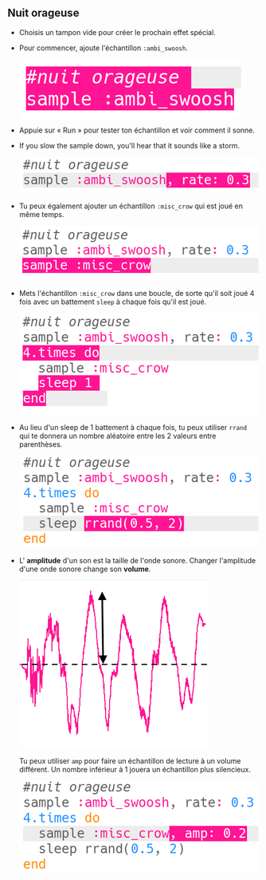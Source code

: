 ## Nuit orageuse



+ Choisis un tampon vide pour créer le prochain effet spécial.

+ Pour commencer, ajoute l'échantillon `:ambi_swoosh`.

    ![capture d'écran](images/effects-storm-sample.png)

+ Appuie sur « Run » pour tester ton échantillon et voir comment il sonne.

+ If you slow the sample down, you'll hear that it sounds like a storm.

    ![capture d'écran](images/effects-storm-rate.png)

+ Tu peux également ajouter un échantillon `:misc_crow` qui est joué en même temps.

    ![capture d'écran](images/effects-storm-crow.png)

+ Mets l'échantillon `:misc_crow` dans une boucle, de sorte qu'il soit joué 4 fois avec un battement `sleep` à chaque fois qu'il est joué.

    ![capture d'écran](images/effects-storm-crow-repeat.png)

+ Au lieu d'un sleep de 1 battement à chaque fois, tu peux utiliser `rrand` qui te donnera un nombre aléatoire entre les 2 valeurs entre parenthèses.

    ![capture d'écran](images/effects-storm-crow-rand.png)

+ L' **amplitude** d'un son est la taille de l'onde sonore. Changer l'amplitude d'une onde sonore change son **volume**.

    ![amplitude](images/effects-amplitude.png)

    Tu peux utiliser `amp` pour faire un échantillon de lecture à un volume différent. Un nombre inférieur à 1 jouera un échantillon plus silencieux.

    ![capture d'écran](images/effects-storm-crow-amp.png)



